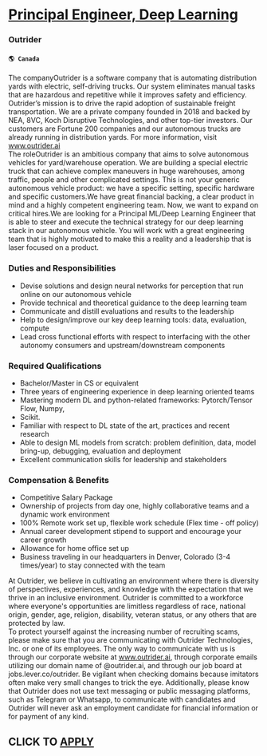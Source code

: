 # [Principal Engineer, Deep Learning](https://www.remotewlb.com/apply/principal-engineer-deep-learning)  
### Outrider  
#### `🌎 Canada`  
The companyOutrider is a software company that is automating distribution yards with electric, self-driving trucks. Our system eliminates manual tasks that are hazardous and repetitive while it improves safety and efficiency. Outrider’s mission is to drive the rapid adoption of sustainable freight transportation. We are a private company founded in 2018 and backed by NEA, 8VC, Koch Disruptive Technologies, and other top-tier investors. Our customers are Fortune 200 companies and our autonomous trucks are already running in distribution yards. For more information, visit www.outrider.ai  
The roleOutrider is an ambitious company that aims to solve autonomous vehicles for yard/warehouse operation. We are building a special electric truck that can achieve complex maneuvers in huge warehouses, among traffic, people and other complicated settings. This is not your generic autonomous vehicle product: we have a specific setting, specific hardware and specific customers.We have great financial backing, a clear product in mind and a highly competent engineering team. Now, we want to expand on critical hires.We are looking for a Principal ML/Deep Learning Engineer that is able to steer and execute the technical strategy for our deep learning stack in our autonomous vehicle. You will work with a great engineering team that is highly motivated to make this a reality and a leadership that is laser focused on a product.  

### Duties and Responsibilities

  * Devise solutions and design neural networks for perception that run online on our autonomous vehicle
  * Provide technical and theoretical guidance to the deep learning team
  * Communicate and distill evaluations and results to the leadership
  * Help to design/improve our key deep learning tools: data, evaluation, compute
  * Lead cross functional efforts with respect to interfacing with the other autonomy consumers and upstream/downstream components

### Required Qualifications

  * Bachelor/Master in CS or equivalent
  * Three years of engineering experience in deep learning oriented teams
  * Mastering modern DL and python-related frameworks: Pytorch/Tensor Flow, Numpy,
  * Scikit.
  * Familiar with respect to DL state of the art, practices and recent research
  * Able to design ML models from scratch: problem definition, data, model bring-up, debugging, evaluation and deployment
  * Excellent communication skills for leadership and stakeholders

### Compensation & Benefits

  * Competitive Salary Package
  * Ownership of projects from day one, highly collaborative teams and a dynamic work environment
  * 100% Remote work set up, flexible work schedule (Flex time - off policy)
  * Annual career development stipend to support and encourage your career growth
  * Allowance for home office set up
  * Business traveling in our headquarters in Denver, Colorado (3-4 times/year) to stay connected with the team

  
  
At Outrider, we believe in cultivating an environment where there is diversity of perspectives, experiences, and knowledge with the expectation that we thrive in an inclusive environment. Outrider is committed to a workforce where everyone's opportunities are limitless regardless of race, national origin, gender, age, religion, disability, veteran status, or any others that are protected by law.  
To protect yourself against the increasing number of recruiting scams, please make sure that you are communicating with Outrider Technologies, Inc. or one of its employees. The only way to communicate with us is through our corporate website at www.outrider.ai, through corporate emails utilizing our domain name of @outrider.ai, and through our job board at jobs.lever.co/outrider. Be vigilant when checking domains because imitators often make very small changes to trick the eye. Additionally, please know that Outrider does not use text messaging or public messaging platforms, such as Telegram or Whatsapp, to communicate with candidates and Outrider will never ask an employment candidate for financial information or for payment of any kind.  
## CLICK TO [APPLY](https://www.remotewlb.com/apply/principal-engineer-deep-learning)

